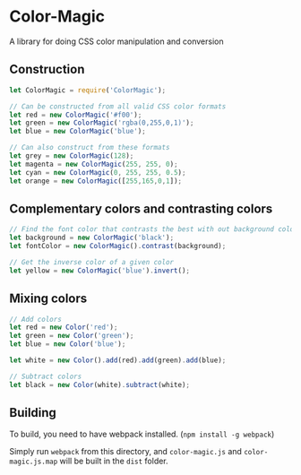 # Color-Magic

A library for doing CSS color manipulation and conversion

## Construction

```javascript
let ColorMagic = require('ColorMagic');

// Can be constructed from all valid CSS color formats
let red = new ColorMagic('#f00');
let green = new ColorMagic('rgba(0,255,0,1)');
let blue = new ColorMagic('blue');

// Can also construct from these formats
let grey = new ColorMagic(128);
let magenta = new ColorMagic(255, 255, 0);
let cyan = new ColorMagic(0, 255, 255, 0.5);
let orange = new ColorMagic([255,165,0,1]);
```

## Complementary colors and contrasting colors

```javascript
// Find the font color that contrasts the best with out background color
let background = new ColorMagic('black');
let fontColor = new ColorMagic().contrast(background);

// Get the inverse color of a given color
let yellow = new ColorMagic('blue').invert();
```

## Mixing colors

```javascript
// Add colors
let red = new Color('red');
let green = new Color('green');
let blue = new Color('blue');

let white = new Color().add(red).add(green).add(blue);

// Subtract colors
let black = new Color(white).subtract(white);
```

## Building

To build, you need to have webpack installed. (`npm install -g webpack`)

Simply run `webpack` from this directory, and `color-magic.js` and `color-magic.js.map` will be built in the `dist` folder.